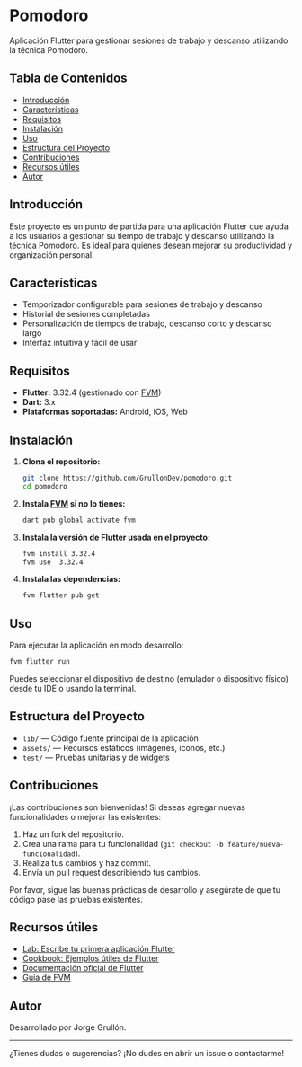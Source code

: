 # Pomodoro

Aplicación Flutter para gestionar sesiones de trabajo y descanso utilizando la técnica Pomodoro.

## Tabla de Contenidos

- [Introducción](#introducción)
- [Características](#características)
- [Requisitos](#requisitos)
- [Instalación](#instalación)
- [Uso](#uso)
- [Estructura del Proyecto](#estructura-del-proyecto)
- [Contribuciones](#contribuciones)
- [Recursos útiles](#recursos-útiles)
- [Autor](#autor)

## Introducción

Este proyecto es un punto de partida para una aplicación Flutter que ayuda a los usuarios a gestionar su tiempo de trabajo y descanso utilizando la técnica Pomodoro. Es ideal para quienes desean mejorar su productividad y organización personal.

## Características

- Temporizador configurable para sesiones de trabajo y descanso
- Historial de sesiones completadas
- Personalización de tiempos de trabajo, descanso corto y descanso largo
- Interfaz intuitiva y fácil de usar

## Requisitos

- **Flutter:** 3.32.4 (gestionado con [FVM](https://fvm.app/))
- **Dart:** 3.x
- **Plataformas soportadas:** Android, iOS, Web

## Instalación

1. **Clona el repositorio:**

   ```bash
   git clone https://github.com/GrullonDev/pomodoro.git
   cd pomodoro
   ```

2. **Instala [FVM](https://fvm.app/docs/getting_started/installation) si no lo tienes:**

   ```bash
   dart pub global activate fvm
   ```

3. **Instala la versión de Flutter usada en el proyecto:**

   ```bash
   fvm install 3.32.4
   fvm use  3.32.4
   ```

4. **Instala las dependencias:**
   ```bash
   fvm flutter pub get
   ```

## Uso

Para ejecutar la aplicación en modo desarrollo:

```bash
fvm flutter run
```

Puedes seleccionar el dispositivo de destino (emulador o dispositivo físico) desde tu IDE o usando la terminal.

## Estructura del Proyecto

- `lib/` — Código fuente principal de la aplicación
- `assets/` — Recursos estáticos (imágenes, iconos, etc.)
- `test/` — Pruebas unitarias y de widgets

## Contribuciones

¡Las contribuciones son bienvenidas! Si deseas agregar nuevas funcionalidades o mejorar las existentes:

1. Haz un fork del repositorio.
2. Crea una rama para tu funcionalidad (`git checkout -b feature/nueva-funcionalidad`).
3. Realiza tus cambios y haz commit.
4. Envía un pull request describiendo tus cambios.

Por favor, sigue las buenas prácticas de desarrollo y asegúrate de que tu código pase las pruebas existentes.

## Recursos útiles

- [Lab: Escribe tu primera aplicación Flutter](https://docs.flutter.dev/get-started/codelab)
- [Cookbook: Ejemplos útiles de Flutter](https://docs.flutter.dev/cookbook)
- [Documentación oficial de Flutter](https://docs.flutter.dev/)
- [Guía de FVM](https://fvm.app/docs/getting_started/usage)

## Autor

Desarrollado por Jorge Grullón.

---

¿Tienes dudas o sugerencias? ¡No dudes en abrir un issue o contactarme!
